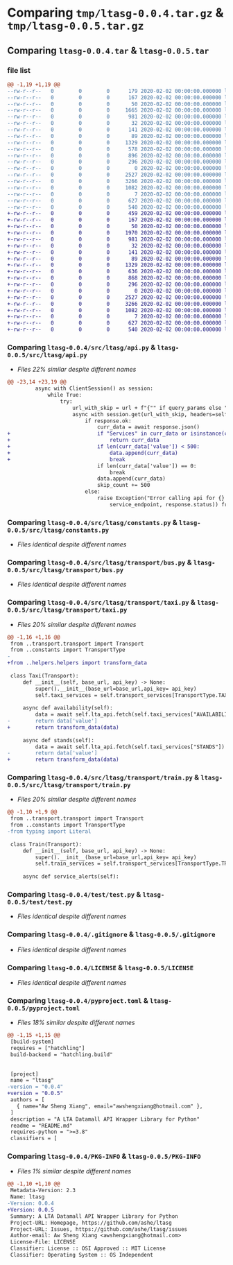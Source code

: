 # Comparing `tmp/ltasg-0.0.4.tar.gz` & `tmp/ltasg-0.0.5.tar.gz`

## Comparing `ltasg-0.0.4.tar` & `ltasg-0.0.5.tar`

### file list

```diff
@@ -1,19 +1,19 @@
--rw-r--r--   0        0        0      179 2020-02-02 00:00:00.000000 ltasg-0.0.4/main.py
--rw-r--r--   0        0        0      167 2020-02-02 00:00:00.000000 ltasg-0.0.4/requirements.txt
--rw-r--r--   0        0        0       50 2020-02-02 00:00:00.000000 ltasg-0.0.4/src/ltasg/__init__.py
--rw-r--r--   0        0        0     1665 2020-02-02 00:00:00.000000 ltasg-0.0.4/src/ltasg/api.py
--rw-r--r--   0        0        0      981 2020-02-02 00:00:00.000000 ltasg-0.0.4/src/ltasg/constants.py
--rw-r--r--   0        0        0       32 2020-02-02 00:00:00.000000 ltasg-0.0.4/src/ltasg/traffic.py
--rw-r--r--   0        0        0      141 2020-02-02 00:00:00.000000 ltasg-0.0.4/src/ltasg/helpers/helpers.py
--rw-r--r--   0        0        0       89 2020-02-02 00:00:00.000000 ltasg-0.0.4/src/ltasg/transport/__init__.py
--rw-r--r--   0        0        0     1329 2020-02-02 00:00:00.000000 ltasg-0.0.4/src/ltasg/transport/bus.py
--rw-r--r--   0        0        0      578 2020-02-02 00:00:00.000000 ltasg-0.0.4/src/ltasg/transport/taxi.py
--rw-r--r--   0        0        0      896 2020-02-02 00:00:00.000000 ltasg-0.0.4/src/ltasg/transport/train.py
--rw-r--r--   0        0        0      296 2020-02-02 00:00:00.000000 ltasg-0.0.4/src/ltasg/transport/transport.py
--rw-r--r--   0        0        0        0 2020-02-02 00:00:00.000000 ltasg-0.0.4/test/__init__.py
--rw-r--r--   0        0        0     2527 2020-02-02 00:00:00.000000 ltasg-0.0.4/test/test.py
--rw-r--r--   0        0        0     3266 2020-02-02 00:00:00.000000 ltasg-0.0.4/.gitignore
--rw-r--r--   0        0        0     1082 2020-02-02 00:00:00.000000 ltasg-0.0.4/LICENSE
--rw-r--r--   0        0        0        7 2020-02-02 00:00:00.000000 ltasg-0.0.4/README.md
--rw-r--r--   0        0        0      627 2020-02-02 00:00:00.000000 ltasg-0.0.4/pyproject.toml
--rw-r--r--   0        0        0      540 2020-02-02 00:00:00.000000 ltasg-0.0.4/PKG-INFO
+-rw-r--r--   0        0        0      459 2020-02-02 00:00:00.000000 ltasg-0.0.5/main.py
+-rw-r--r--   0        0        0      167 2020-02-02 00:00:00.000000 ltasg-0.0.5/requirements.txt
+-rw-r--r--   0        0        0       50 2020-02-02 00:00:00.000000 ltasg-0.0.5/src/ltasg/__init__.py
+-rw-r--r--   0        0        0     1970 2020-02-02 00:00:00.000000 ltasg-0.0.5/src/ltasg/api.py
+-rw-r--r--   0        0        0      981 2020-02-02 00:00:00.000000 ltasg-0.0.5/src/ltasg/constants.py
+-rw-r--r--   0        0        0       32 2020-02-02 00:00:00.000000 ltasg-0.0.5/src/ltasg/traffic.py
+-rw-r--r--   0        0        0      141 2020-02-02 00:00:00.000000 ltasg-0.0.5/src/ltasg/helpers/helpers.py
+-rw-r--r--   0        0        0       89 2020-02-02 00:00:00.000000 ltasg-0.0.5/src/ltasg/transport/__init__.py
+-rw-r--r--   0        0        0     1329 2020-02-02 00:00:00.000000 ltasg-0.0.5/src/ltasg/transport/bus.py
+-rw-r--r--   0        0        0      636 2020-02-02 00:00:00.000000 ltasg-0.0.5/src/ltasg/transport/taxi.py
+-rw-r--r--   0        0        0      868 2020-02-02 00:00:00.000000 ltasg-0.0.5/src/ltasg/transport/train.py
+-rw-r--r--   0        0        0      296 2020-02-02 00:00:00.000000 ltasg-0.0.5/src/ltasg/transport/transport.py
+-rw-r--r--   0        0        0        0 2020-02-02 00:00:00.000000 ltasg-0.0.5/test/__init__.py
+-rw-r--r--   0        0        0     2527 2020-02-02 00:00:00.000000 ltasg-0.0.5/test/test.py
+-rw-r--r--   0        0        0     3266 2020-02-02 00:00:00.000000 ltasg-0.0.5/.gitignore
+-rw-r--r--   0        0        0     1082 2020-02-02 00:00:00.000000 ltasg-0.0.5/LICENSE
+-rw-r--r--   0        0        0        7 2020-02-02 00:00:00.000000 ltasg-0.0.5/README.md
+-rw-r--r--   0        0        0      627 2020-02-02 00:00:00.000000 ltasg-0.0.5/pyproject.toml
+-rw-r--r--   0        0        0      540 2020-02-02 00:00:00.000000 ltasg-0.0.5/PKG-INFO
```

### Comparing `ltasg-0.0.4/src/ltasg/api.py` & `ltasg-0.0.5/src/ltasg/api.py`

 * *Files 22% similar despite different names*

```diff
@@ -23,14 +23,19 @@
         async with ClientSession() as session:
             while True:
                 try:
                     url_with_skip = url + f"{"" if query_params else "?"}$skip={skip_count}"
                     async with session.get(url_with_skip, headers=self.HEADERS) as response:
                         if response.ok:
                             curr_data = await response.json()
+                            if "Services" in curr_data or isinstance(curr_data['value'], dict):
+                                return curr_data
+                            if len(curr_data['value']) < 500:
+                                data.append(curr_data)
+                                break
                             if len(curr_data['value']) == 0:
                                 break
                             data.append(curr_data)
                             skip_count += 500
                         else:
                             raise Exception("Error calling api for {} with status code: {}".format(
                                 service_endpoint, response.status)) from None
```

### Comparing `ltasg-0.0.4/src/ltasg/constants.py` & `ltasg-0.0.5/src/ltasg/constants.py`

 * *Files identical despite different names*

### Comparing `ltasg-0.0.4/src/ltasg/transport/bus.py` & `ltasg-0.0.5/src/ltasg/transport/bus.py`

 * *Files identical despite different names*

### Comparing `ltasg-0.0.4/src/ltasg/transport/taxi.py` & `ltasg-0.0.5/src/ltasg/transport/taxi.py`

 * *Files 20% similar despite different names*

```diff
@@ -1,16 +1,16 @@
 from ..transport.transport import Transport
 from ..constants import TransportType
-
+from ..helpers.helpers import transform_data
 
 class Taxi(Transport):
     def __init__(self, base_url, api_key) -> None:
         super().__init__(base_url=base_url,api_key= api_key)
         self.taxi_services = self.transport_services[TransportType.TAXI]
 
     async def availability(self):
         data = await self.lta_api.fetch(self.taxi_services["AVAILABILITY"])
-        return data['value']
+        return transform_data(data)
     
     async def stands(self):
         data = await self.lta_api.fetch(self.taxi_services["STANDS"])
-        return data['value']
+        return transform_data(data)
```

### Comparing `ltasg-0.0.4/src/ltasg/transport/train.py` & `ltasg-0.0.5/src/ltasg/transport/train.py`

 * *Files 20% similar despite different names*

```diff
@@ -1,10 +1,9 @@
 from ..transport.transport import Transport
 from ..constants import TransportType
-from typing import Literal
 
 class Train(Transport):
     def __init__(self, base_url, api_key) -> None:
         super().__init__(base_url=base_url,api_key= api_key)
         self.train_services = self.transport_services[TransportType.TRAIN]
 
     async def service_alerts(self):
```

### Comparing `ltasg-0.0.4/test/test.py` & `ltasg-0.0.5/test/test.py`

 * *Files identical despite different names*

### Comparing `ltasg-0.0.4/.gitignore` & `ltasg-0.0.5/.gitignore`

 * *Files identical despite different names*

### Comparing `ltasg-0.0.4/LICENSE` & `ltasg-0.0.5/LICENSE`

 * *Files identical despite different names*

### Comparing `ltasg-0.0.4/pyproject.toml` & `ltasg-0.0.5/pyproject.toml`

 * *Files 18% similar despite different names*

```diff
@@ -1,15 +1,15 @@
 [build-system]
 requires = ["hatchling"]
 build-backend = "hatchling.build"
 
 
 [project]
 name = "ltasg"
-version = "0.0.4"
+version = "0.0.5"
 authors = [
   { name="Aw Sheng Xiang", email="awshengxiang@hotmail.com" },
 ]
 description = "A LTA Datamall API Wrapper Library for Python"
 readme = "README.md"
 requires-python = ">=3.8"
 classifiers = [
```

### Comparing `ltasg-0.0.4/PKG-INFO` & `ltasg-0.0.5/PKG-INFO`

 * *Files 1% similar despite different names*

```diff
@@ -1,10 +1,10 @@
 Metadata-Version: 2.3
 Name: ltasg
-Version: 0.0.4
+Version: 0.0.5
 Summary: A LTA Datamall API Wrapper Library for Python
 Project-URL: Homepage, https://github.com/ashe/ltasg
 Project-URL: Issues, https://github.com/ashe/ltasg/issues
 Author-email: Aw Sheng Xiang <awshengxiang@hotmail.com>
 License-File: LICENSE
 Classifier: License :: OSI Approved :: MIT License
 Classifier: Operating System :: OS Independent
```

